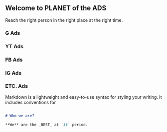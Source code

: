 ## Welcome to PLANET of the ADS

Reach the right person in the right place at the right time.

### G Ads
### YT Ads
### FB Ads
### IG Ads
### ETC. Ads


Markdown is a lightweight and easy-to-use syntax for styling your writing. It includes conventions for

```markdown

# Who we are?

**We** are the _BEST_ at `it` period.

```
